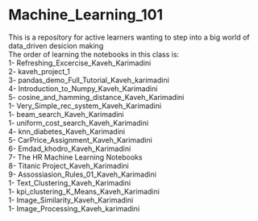 # Machine_Learning_101
This is a repository for active learners wanting to step into a big world of data_driven desicion making
<br>
The order of learning the notebooks in this class is:
<br>
1- Refreshing_Excercise_Kaveh_Karimadini
<br>
2- kaveh_project_1
<br>
3- pandas_demo_Full_Tutorial_Kaveh_karimadini
<br>
4- Introduction_to_Numpy_Kaveh_Karimadini
<br>
5- cosine_and_hamming_distance_Kaveh_Karimadini
<br>
1- Very_Simple_rec_system_Kaveh_Karimadini
<br>
1- beam_search_Kaveh_Karimadini
<br>
1- uniform_cost_search_Kaveh_Karimadini
<br>
4- knn_diabetes_Kaveh_Karimadini
<br>
5- CarPrice_Assignment_Kaveh_Karimadini
<br>
6- Emdad_khodro_Kaveh_Karimadini
<br>
7- The HR Machine Learning Notebooks
<br>
8- Titanic Project_Kaveh_Karimadini
<br>
9- Assossiasion_Rules_01_Kaveh_Karimadini
<br>
1- Text_Clustering_Kaveh_Karimadini
<br>
1- kpi_clustering_K_Means_Kaveh_Karimadini
<br>
1- Image_Similarity_Kaveh_Karimadini
<br>
1- Image_Processing_Kaveh_karimadini
